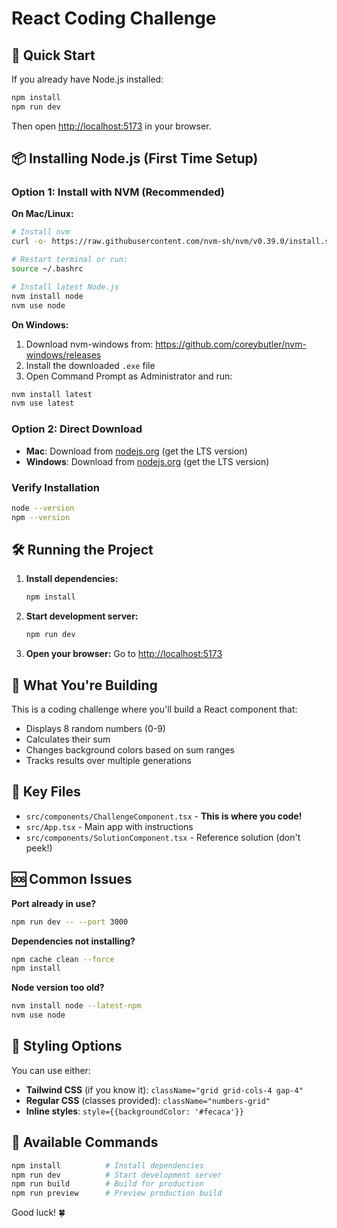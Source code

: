 # React Coding Challenge

## 🚀 Quick Start

If you already have Node.js installed:

```bash
npm install
npm run dev
```

Then open [http://localhost:5173](http://localhost:5173) in your browser.

## 📦 Installing Node.js (First Time Setup)

### Option 1: Install with NVM (Recommended)

**On Mac/Linux:**
```bash
# Install nvm
curl -o- https://raw.githubusercontent.com/nvm-sh/nvm/v0.39.0/install.sh | bash

# Restart terminal or run:
source ~/.bashrc

# Install latest Node.js
nvm install node
nvm use node
```

**On Windows:**
1. Download nvm-windows from: https://github.com/coreybutler/nvm-windows/releases
2. Install the downloaded `.exe` file
3. Open Command Prompt as Administrator and run:
```cmd
nvm install latest
nvm use latest
```

### Option 2: Direct Download
- **Mac**: Download from [nodejs.org](https://nodejs.org) (get the LTS version)
- **Windows**: Download from [nodejs.org](https://nodejs.org) (get the LTS version)

### Verify Installation
```bash
node --version
npm --version
```

## 🛠️ Running the Project

1. **Install dependencies:**
   ```bash
   npm install
   ```
   
2. **Start development server:**
   ```bash
   npm run dev
   ```
   
3. **Open your browser:**
   Go to [http://localhost:5173](http://localhost:5173)

## 🎯 What You're Building

This is a coding challenge where you'll build a React component that:
- Displays 8 random numbers (0-9)
- Calculates their sum
- Changes background colors based on sum ranges
- Tracks results over multiple generations

## 📁 Key Files

- `src/components/ChallengeComponent.tsx` - **This is where you code!**
- `src/App.tsx` - Main app with instructions
- `src/components/SolutionComponent.tsx` - Reference solution (don't peek!)

## 🆘 Common Issues

**Port already in use?**
```bash
npm run dev -- --port 3000
```

**Dependencies not installing?**
```bash
npm cache clean --force
npm install
```

**Node version too old?**
```bash
nvm install node --latest-npm
nvm use node
```

## 🎨 Styling Options

You can use either:
- **Tailwind CSS** (if you know it): `className="grid grid-cols-4 gap-4"`
- **Regular CSS** (classes provided): `className="numbers-grid"`
- **Inline styles**: `style={{backgroundColor: '#fecaca'}}`

## 📝 Available Commands

```bash
npm install          # Install dependencies
npm run dev          # Start development server  
npm run build        # Build for production
npm run preview      # Preview production build
```

Good luck! 🍀
